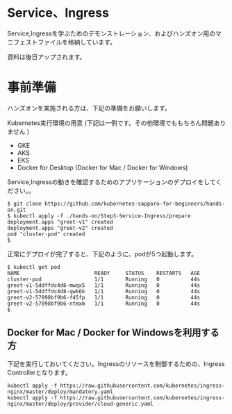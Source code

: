 # Service、Ingress

Service,Ingressを学ぶためのデモンストレーション、およびハンズオン用のマニフェストファイルを格納しています。

資料は後日アップされます。


# 事前準備

ハンズオンを実施される方は、下記の準備をお願いします。  

Kubernetes実行環境の用意 (下記は一例です。その他環境でももちろん問題ありません )
- GKE
- AKS
- EKS
- Docker for Desktop (Docker for Mac / Docker for Windows)

Service,Ingressの動きを確認するためのアプリケーションのデプロイをしてください。。<br>

```
$ git clone https://github.com/kubernetes-sapporo-for-beginners/hands-on.git
$ kubectl apply -f ./hands-on/Step3-Service-Ingress/prepare
deployment.apps "greet-v1" created
deployment.apps "greet-v2" created
pod "cluster-pod" created
$
```

正常にデプロイが完了すると、下記のように、podが5つ起動します。

```
$ kubectl get pod
NAME                        READY     STATUS    RESTARTS   AGE
cluster-pod                 1/1       Running   0          44s
greet-v1-5ddffdc4d8-mwqx5   1/1       Running   0          44s
greet-v1-5ddffdc4d8-qwk6k   1/1       Running   0          44s
greet-v2-57898bf9b6-f45fp   1/1       Running   0          44s
greet-v2-57898bf9b6-ntmxm   1/1       Running   0          44s
$
```

## Docker for Mac / Docker for Windowsを利用する方

下記を実行しておいてください。Ingressのリソースを制御するための、Ingress Controllerとなります。

```
kubectl apply -f https://raw.githubusercontent.com/kubernetes/ingress-nginx/master/deploy/mandatory.yaml
kubectl apply -f https://raw.githubusercontent.com/kubernetes/ingress-nginx/master/deploy/provider/cloud-generic.yaml
```
